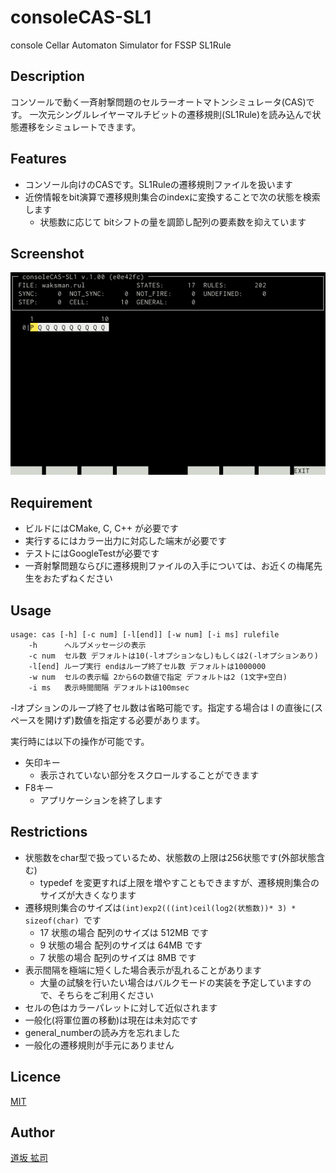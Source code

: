 # consoleCAS-SL1
console Cellar Automaton Simulator for FSSP SL1Rule

## Description

コンソールで動く一斉射撃問題のセルラーオートマトンシミュレータ(CAS)です。
一次元シングルレイヤーマルチビットの遷移規則(SL1Rule)を読み込んで状態遷移をシミュレートできます。

## Features

- コンソール向けのCASです。SL1Ruleの遷移規則ファイルを扱います
- 近傍情報をbit演算で遷移規則集合のindexに変換することで次の状態を検索します
  - 状態数に応じて bitシフトの量を調節し配列の要素数を抑えています

## Screenshot

![](screenshot.gif "screenshot")

## Requirement

- ビルドにはCMake, C, C++ が必要です
- 実行するにはカラー出力に対応した端末が必要です
- テストにはGoogleTestが必要です
- 一斉射撃問題ならびに遷移規則ファイルの入手については、お近くの梅尾先生をおたずねください

## Usage

    usage: cas [-h] [-c num] [-l[end]] [-w num] [-i ms] rulefile
        -h      ヘルプメッセージの表示
        -c num  セル数 デフォルトは10(-lオプションなし)もしくは2(-lオプションあり)
        -l[end] ループ実行 endはループ終了セル数 デフォルトは1000000
        -w num  セルの表示幅 2から6の数値で指定 デフォルトは2 (1文字+空白)
        -i ms   表示時間間隔 デフォルトは100msec

-lオプションのループ終了セル数は省略可能です。指定する場合は l の直後に(スペースを開けず)数値を指定する必要があります。

実行時には以下の操作が可能です。

- 矢印キー
  - 表示されていない部分をスクロールすることができます
- F8キー
  - アプリケーションを終了します

## Restrictions

- 状態数をchar型で扱っているため、状態数の上限は256状態です(外部状態含む)
  - typedef を変更すれば上限を増やすこともできますが、遷移規則集合のサイズが大きくなります
- 遷移規則集合のサイズは`(int)exp2(((int)ceil(log2(状態数))* 3) * sizeof(char) `です
  - 17 状態の場合 配列のサイズは 512MB です
  -  9 状態の場合 配列のサイズは  64MB です
  -  7 状態の場合 配列のサイズは   8MB です
- 表示間隔を極端に短くした場合表示が乱れることがあります
  - 大量の試験を行いたい場合はバルクモードの実装を予定していますので、そちらをご利用ください
- セルの色はカラーパレットに対して近似されます
- 一般化(将軍位置の移動)は現在は未対応です
 - general_numberの読み方を忘れました
 - 一般化の遷移規則が手元にありません

## Licence

[MIT](https://github.com/michisaka/consoleCAS-SL1/blob/master/LICENSE)

## Author

[道坂 拡司](https://github.com/michisaka/)
